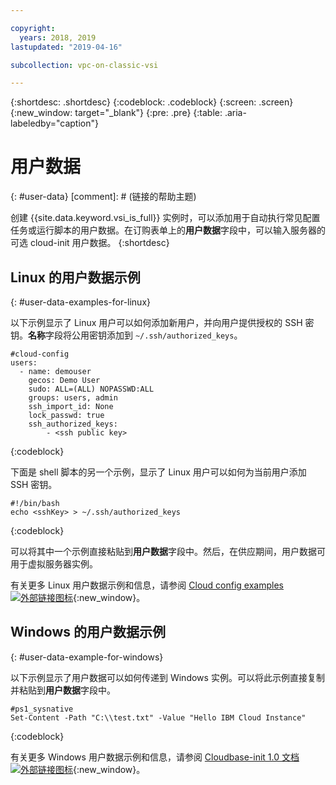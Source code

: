 ```yaml
---

copyright:
  years: 2018, 2019
lastupdated: "2019-04-16"

subcollection: vpc-on-classic-vsi

---
```


{:shortdesc: .shortdesc}
{:codeblock: .codeblock}
{:screen: .screen}
{:new_window: target="_blank"}
{:pre: .pre}
{:table: .aria-labeledby="caption"}

# 用户数据
{: #user-data}
[comment]: # (链接的帮助主题)

创建 {{site.data.keyword.vsi_is_full}} 实例时，可以添加用于自动执行常见配置任务或运行脚本的用户数据。在订购表单上的**用户数据**字段中，可以输入服务器的可选 cloud-init 用户数据。
{:shortdesc}

## Linux 的用户数据示例 
{: #user-data-examples-for-linux}

以下示例显示了 Linux 用户可以如何添加新用户，并向用户提供授权的 SSH 密钥。**名称**字段将公用密钥添加到 `~/.ssh/authorized_keys`。 

```
#cloud-config
users:
  - name: demouser
    gecos: Demo User
    sudo: ALL=(ALL) NOPASSWD:ALL
    groups: users, admin
    ssh_import_id: None
    lock_passwd: true
    ssh_authorized_keys:
        - <ssh public key>
```
{:codeblock}

下面是 shell 脚本的另一个示例，显示了 Linux 用户可以如何为当前用户添加 SSH 密钥。

```
#!/bin/bash
echo <sshKey> > ~/.ssh/authorized_keys
```
{:codeblock}

可以将其中一个示例直接粘贴到**用户数据**字段中。然后，在供应期间，用户数据可用于虚拟服务器实例。 

有关更多 Linux 用户数据示例和信息，请参阅 [Cloud config examples ![外部链接图标](../icons/launch-glyph.svg "外部链接图标")](https://cloudinit.readthedocs.io/en/18.5/topics/examples.html){:new_window}。

## Windows 的用户数据示例
{: #user-data-example-for-windows}

以下示例显示了用户数据可以如何传递到 Windows 实例。可以将此示例直接复制并粘贴到**用户数据**字段中。

```
#ps1_sysnative
Set-Content -Path "C:\\test.txt" -Value "Hello IBM Cloud Instance"
```
{:codeblock}

有关更多 Windows 用户数据示例和信息，请参阅 [Cloudbase-init 1.0 文档 ![外部链接图标](../icons/launch-glyph.svg "外部链接图标")](https://cloudbase-init.readthedocs.io/en/latest/userdata.html){:new_window}。
